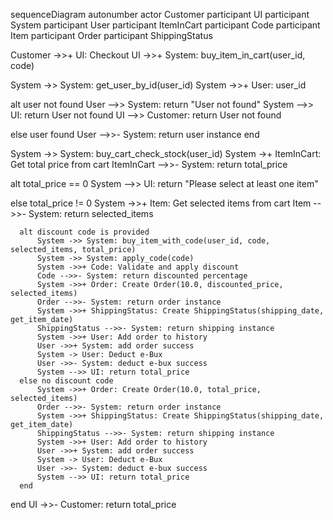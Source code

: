 sequenceDiagram
  autonumber
  actor Customer
  participant UI
  participant System
  participant User
  participant ItemInCart
  participant Code
  participant Item
  participant Order
  participant ShippingStatus

  Customer ->>+ UI: Checkout
  UI ->>+ System: buy_item_in_cart(user_id, code)
  
  System ->> System: get_user_by_id(user_id)
  System ->>+ User: user_id

  alt user not found
      User -->> System: return "User not found"
      System -->> UI: return User not found 
      UI -->> Customer: return User not found 

  else user found
      User -->>- System: return user instance
  end

  System ->> System: buy_cart_check_stock(user_id)
  System ->+ ItemInCart: Get total price from cart
  ItemInCart -->>- System: return total_price

  alt total_price == 0
      System -->> UI: return "Please select at least one item"

  else total_price != 0
      System ->>+ Item: Get selected items from cart
      Item -->>- System: return selected_items
      
      alt discount code is provided
          System ->> System: buy_item_with_code(user_id, code, selected_items, total_price)
          System ->> System: apply_code(code)
          System ->>+ Code: Validate and apply discount
          Code -->>- System: return discounted percentage
          System ->>+ Order: Create Order(10.0, discounted_price, selected_items)
          Order -->>- System: return order instance
          System ->>+ ShippingStatus: Create ShippingStatus(shipping_date, get_item_date)
          ShippingStatus -->>- System: return shipping instance
          System ->>+ User: Add order to history
          User ->>+ System: add order success
          System -> User: Deduct e-Bux
          User ->>- System: deduct e-bux success
          System -->> UI: return total_price
      else no discount code
          System ->>+ Order: Create Order(10.0, total_price, selected_items)
          Order -->>- System: return order instance
          System ->>+ ShippingStatus: Create ShippingStatus(shipping_date, get_item_date)
          ShippingStatus -->>- System: return shipping instance
          System ->>+ User: Add order to history
          User ->>+ System: add order success
          System -> User: Deduct e-Bux
          User ->>- System: deduct e-bux success
          System -->> UI: return total_price
      end
  end
  UI ->>- Customer: return total_price
